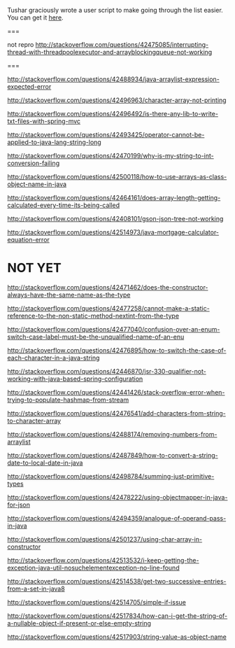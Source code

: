 Tushar graciously wrote a user script to make going through the list easier. You can get it [here](https://github.com/tusharjadhav219/Userscript-for-delete-candidates).

===

not repro http://stackoverflow.com/questions/42475085/interrupting-thread-with-threadpoolexecutor-and-arrayblockingqueue-not-working



===

http://stackoverflow.com/questions/42488934/java-arraylist-expression-expected-error

http://stackoverflow.com/questions/42496963/character-array-not-printing

http://stackoverflow.com/questions/42496492/is-there-any-lib-to-write-txt-files-with-spring-mvc

http://stackoverflow.com/questions/42493425/operator-cannot-be-applied-to-java-lang-string-long

http://stackoverflow.com/questions/42470199/why-is-my-string-to-int-conversion-failing

http://stackoverflow.com/questions/42500118/how-to-use-arrays-as-class-object-name-in-java

http://stackoverflow.com/questions/42464161/does-array-length-getting-calculated-every-time-its-being-called

http://stackoverflow.com/questions/42408101/gson-json-tree-not-working

http://stackoverflow.com/questions/42514973/java-mortgage-calculator-equation-error

NOT YET
=====

http://stackoverflow.com/questions/42471462/does-the-constructor-always-have-the-same-name-as-the-type

http://stackoverflow.com/questions/42477258/cannot-make-a-static-reference-to-the-non-static-method-nextint-from-the-type

http://stackoverflow.com/questions/42477040/confusion-over-an-enum-switch-case-label-must-be-the-unqualified-name-of-an-enu

http://stackoverflow.com/questions/42476895/how-to-switch-the-case-of-each-character-in-a-java-string

http://stackoverflow.com/questions/42446870/jsr-330-qualifier-not-working-with-java-based-spring-configuration

http://stackoverflow.com/questions/42441426/stack-overflow-error-when-trying-to-populate-hashmap-from-stream

http://stackoverflow.com/questions/42476541/add-characters-from-string-to-character-array

http://stackoverflow.com/questions/42488174/removing-numbers-from-arraylist

http://stackoverflow.com/questions/42487849/how-to-convert-a-string-date-to-local-date-in-java

http://stackoverflow.com/questions/42498784/summing-just-primitive-types

http://stackoverflow.com/questions/42478222/using-objectmapper-in-java-for-json

http://stackoverflow.com/questions/42494359/analogue-of-operand-pass-in-java

http://stackoverflow.com/questions/42501237/using-char-array-in-constructor

http://stackoverflow.com/questions/42513532/i-keep-getting-the-exception-java-util-nosuchelementexception-no-line-found

http://stackoverflow.com/questions/42514538/get-two-successive-entries-from-a-set-in-java8

http://stackoverflow.com/questions/42514705/simple-if-issue

http://stackoverflow.com/questions/42517834/how-can-i-get-the-string-of-a-nullable-object-if-present-or-else-empty-string

http://stackoverflow.com/questions/42517903/string-value-as-object-name